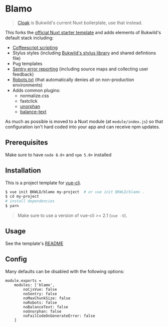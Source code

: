 # Blamo

> [Cloak](https://github.com/BKWLD/cloak) is Bukwild's current Nuxt boilerplate, use that instead.

This forks the [official Nuxt starter template](https://github.com/nuxt-community/starter-template) and adds elements of Bukwild's default stack including:

- [Coffeescript scripting](https://github.com/BKWLD/nuxt-coffeescript-module)
- Stylus styles (including [Bukwild's stylus library](https://www.npmjs.com/package/bukwild-stylus-library) and shared defintions file)
- Pug templates
- [Sentry error reporting](https://github.com/nuxt-community/sentry-module) (including source maps and collecting user feedback)
- [Robots.txt](https://www.npmjs.com/package/nuxt-robots-module) (that automatically denies all on non-production environments)
- Adds common plugins:
	- normalize.css
	- fastclick
	- [unorphan](https://github.com/BKWLD/vue-unorphan)
	- [balance-text](https://github.com/BKWLD/vue-balance-text)
	
As much as possible is moved to a Nuxt module (at `module/index.js`) so that configuration isn't hard coded into your app and can receive npm updates.

## Prerequisites

Make sure to have `node 8.0+` and `npm 5.0+` installed

## Installation

This is a project template for [vue-cli](https://github.com/vuejs/vue-cli).

``` bash
$ vue init BKWLD/blamo my-project  # or vue init BKWLD/blamo .
$ cd my-project                     
# install dependencies
$ yarn
```

> Make sure to use a version of vue-cli >= 2.1 (`vue -V`).

## Usage

See the template's [README](template/README.md)

## Config

Many defaults can be disabled with the following options:

```
module.exports =
	modules: ['blamo', 
		noCjsVue: false
		noSentry: false
		noMaxChunkSize: false
		noRobots: false
		noBalanceText: false
		noUnorphan: false
		noFailCodeOnGenerateError: false
	]
